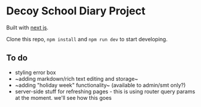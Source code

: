 # Decoy School Diary Project

Built with [next js](nextjs.org).

Clone this repo, `npm install` and `npm run dev` to start developing.

## To do

- styling error box
- ~adding markdown/rich text editing and storage~
- ~adding "holiday week" functionality~ (available to admin/smt only?)
- server-side stuff for refreshing pages - this is using router query params at the moment. we'll see how this goes
